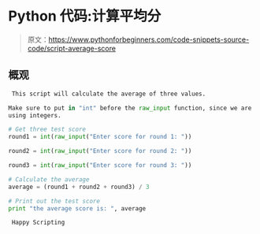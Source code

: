 # Python 代码:计算平均分

> 原文：<https://www.pythonforbeginners.com/code-snippets-source-code/script-average-score>

## 概观

```py
 This script will calculate the average of three values. 

Make sure to put in "int" before the raw_input function, since we are
using integers. 
```

```py
# Get three test score
round1 = int(raw_input("Enter score for round 1: "))

round2 = int(raw_input("Enter score for round 2: "))

round3 = int(raw_input("Enter score for round 3: "))

# Calculate the average
average = (round1 + round2 + round3) / 3

# Print out the test score
print "the average score is: ", average 

```

```py
 Happy Scripting 
```